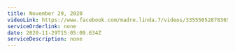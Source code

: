 ```yaml
---
title: November 29, 2020
videoLink: https://www.facebook.com/madre.linda.7/videos/3355505287836535
serviceOrderlink: none
date: 2020-11-29T15:05:09.634Z
serviceDescription: none
---
```

